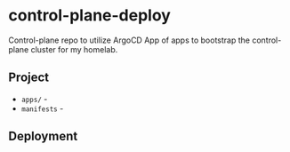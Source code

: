 # control-plane-deploy
Control-plane repo to utilize ArgoCD App of apps to bootstrap the control-plane cluster for my homelab.

## Project

* `apps/` - 
* `manifests` - 

## Deployment

